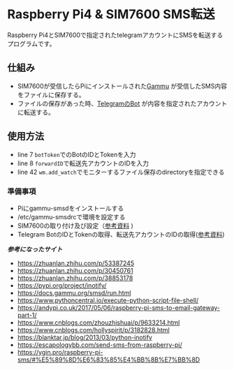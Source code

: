 # Raspberry Pi4 & SIM7600 SMS転送
Raspberry Pi4とSIM7600で指定されたtelegramアカウントにSMSを転送するプログラムです。  

## 仕組み
* SIM7600が受信したらPiにインストールされた[Gammu](https://wammu.eu/gammu/) が受信したSMS内容をファイルに保存する。
* ファイルの保存があった時、[TelegramのBot](https://core.telegram.org/bots) が内容を指定されたアカウントに転送する。  

## 使用方法
* line 7 ```botToken```でのBotのIDとTokenを入力
* line 8 ```forwardID```で転送先アカウントのIDを入力
* line 42 ```wm.add_watch```でモニターするファイル保存のdirectoryを指定できる

### 準備事項
* Piにgammu-smsdをインストールする
* /etc/gammu-smsdrcで環境を設定する
* SIM7600の取り付け及び設定（[参考資料](https://thepihut.com/blogs/raspberry-pi-tutorials/how-to-connect-your-raspberry-pi-to-a-3g-network) )
* Telegram BotのIDとTokenの取得、転送先アカウントのIDの取得([参考資料](https://core.telegram.org/bots))


***参考になったサイト***
* https://zhuanlan.zhihu.com/p/53387245
* https://zhuanlan.zhihu.com/p/30450761
* https://zhuanlan.zhihu.com/p/38853178
* https://pypi.org/project/inotify/
* https://docs.gammu.org/smsd/run.html
* https://www.pythoncentral.io/execute-python-script-file-shell/
* https://andypi.co.uk/2017/05/06/raspberry-pi-sms-to-email-gateway-part-1/
* https://www.cnblogs.com/zhouzhishuai/p/9633214.html
* https://www.cnblogs.com/hollyspirit/p/3182828.html
* https://blanktar.jp/blog/2013/03/python-inotify
* https://escapologybb.com/send-sms-from-raspberry-pi/
* https://ygin.pro/raspberry-pi-sms/#%E5%89%8D%E6%83%85%E4%BB%8B%E7%BB%8D
